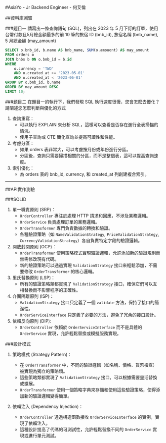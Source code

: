 #AsiaYo - Jr Backend Engineer - 何艾倫

##資料庫測驗

###題目一
請寫出一條查詢語句 (SQL)，列出在 2023 年 5 月下訂的訂單，使用台幣付款且5月總金額最多的前 10 筆的旅宿 ID (bnb_id), 旅宿名稱 (bnb_name), 5 月總金額 (may_amount)

```sql
SELECT o.bnb_id, b.name AS bnb_name, SUM(o.amouont) AS may_amount
FROM orders o
JOIN bnbs b ON o.bnb_id = b.id
WHERE 
    o.currency = 'TWD'
    AND o.created_at >= '2023-05-01' 
    AND o.created_at < '2023-06-01'
GROUP BY o.bnb_id, b.name
ORDER BY may_amount DESC
LIMIT 10;
```

###題目二
在題目一的執行下，我們發現 SQL 執行速度很慢，您會怎麼去優化？請闡述您怎麼判斷與優化的方式
1.  查詢重寫：
    * 可以執行 EXPLAIN 來分析 SQL，這樣可以查看是否存在進行全表掃描的情況。
    * 使用子查詢或 CTE 簡化查詢並提高可讀性和性能。
2.  考慮分區：
    * 如果 orders 表非常大，可以考慮按月份或年份進行分區。
    * 分區後，查詢只需要掃描相關的分區，而不是整個表，這可以提高查詢速度。
3.  索引優化：
    * 為 orders 表的 bnb_id, currency, 和 created_at 列創建複合索引。
---
##API實作測驗

###SOLID
1.  單一職責原則 (SRP)：
    * `OrderController` 專注於處理 HTTP 請求和回應，不涉及業務邏輯。
    * `OrderService` 負責處理訂單的業務邏輯。
    * `OrderTransformer` 專門負責數據的轉換和驗證。
    * 各種驗證策略（如 `NameValidationStrategy`, `PriceValidationStrategy`, `CurrencyValidationStrategy`）各自負責特定字段的驗證邏輯。
2.  開放封閉原則 (OCP)：
    * `OrderTransformer` 使用策略模式實現驗證邏輯，允許添加新的驗證規則而無需修改現有代碼。
    * 新的驗證策略可以通過實現 `ValidationStrategy` 接口來輕鬆添加，不需要修改 `OrderTransformer` 的核心邏輯。
3.  里氏替換原則 (LSP)：
    * 所有的驗證策略類都實現了 `ValidationStrategy` 接口，確保它們可以互相替換而不影響程序的正確性。
4.  介面隔離原則 (ISP)：
    * `ValidationStrategy` 接口只定義了一個 `validate` 方法，保持了接口的簡潔性。
    * `OrderServiceInterface` 只定義了必要的方法，避免了冗余的接口設計。
5.  依賴反向原則 (DIP):
    * `OrderController` 依賴於 `OrderServiceInterface` 而不是具體的 `OrderService` 實現，允許輕鬆替換或模擬服務實現。
    
###設計模式
1. 策略模式 (Strategy Pattern)：
   * 在 `OrderTransformer` 中，不同的驗證邏輯（如名稱、價格、貨幣檢查）被實現為獨立的策略類。
   * 這些策略類都實現了 `ValidationStrategy` 接口，可以根據需要靈活替換或擴展。
   * `OrderTransformer` 使用一個策略字典來存儲和使用這些驗證策略，使得添加新的驗證邏輯變得簡單。

2. 依賴注入 (Dependency Injection)：
   * `OrderController` 通過構造函數接收 `OrderServiceInterface` 的實例，實現了依賴注入。
   * 這種設計提高了代碼的可測試性，允許輕鬆替換不同的 `OrderService` 實現或進行單元測試。